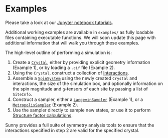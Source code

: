 # Examples

Please take a look at our [Jupyter notebook tutorials](https://github.com/SunnySuite/SunnyTutorials).

Additional working examples are available in `examples/` as fully loadable files containing
executable functions. We will soon update this page with additional information
that will walk you through these examples. 

The high-level outline of performing a simulation is:

1. Create a [`Crystal`](@ref), either by providing explicit geometry information
    (Example 1), or by loading a `.cif` file (Example 2).
2. Using the `Crystal`, construct a collection of [Interactions](@ref).
3. Assemble a [`SpinSystem`](@ref) using the newly created `Crystal` and interactions, the size of the simulation box, and optionally information on the spin magnitude and ``g``-tensors of each site by passing a list of `SiteInfo`.
4. Construct a sampler, either a [`LangevinSampler`](@ref) (Example 1), or a 
    [`MetropolisSampler`](@ref) (Example 2).
5. Use the sampler directly to sample new states, or use it to perform [Structure factor calculations](@ref).

Sunny provides a full suite of symmetry analysis tools to ensure that the interactions
specified in step 2 are valid for the specified crystal.